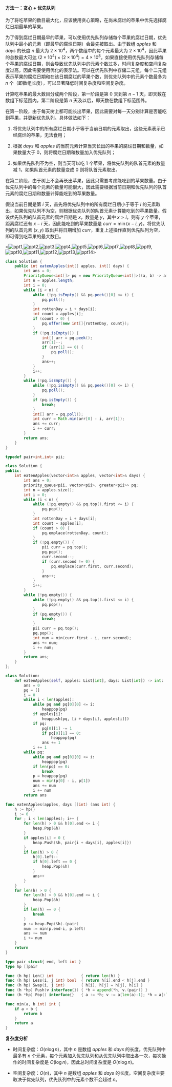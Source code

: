 #### 方法一：贪心 + 优先队列

为了将吃苹果的数目最大化，应该使用贪心策略，在尚未腐烂的苹果中优先选择腐烂日期最早的苹果。

为了得到腐烂日期最早的苹果，可以使用优先队列存储每个苹果的腐烂日期，优先队列中最小的元素（即最早的腐烂日期）会最先被取出。由于数组 $\textit{apples}$ 和 $\textit{days}$ 的长度 $n$ 最大为 $2 \times 10^4$，两个数组中的每个元素最大为 $2 \times 10^4$，因此苹果的总数最大可达 $(2 \times 10^4) \times (2 \times 10^4) = 4 \times 10^8$。如果直接使用优先队列存储每个苹果的腐烂日期，则会导致优先队列中的元素个数过多，时间复杂度和空间复杂度过高，因此需要使用优化的表示法。可以在优先队列中存储二元组，每个二元组表示苹果的腐烂日期和在该日期腐烂的苹果个数，则优先队列中的元素个数最多为 $n$ 个（即数组长度），可以显著降低时间复杂度和空间复杂度。

计算吃苹果的最大数目分成两个阶段，第一阶段是第 $0$ 天到第 $n - 1$ 天，即天数在数组下标范围内，第二阶段是第 $n$ 天及以后，即天数在数组下标范围外。

在第一阶段，由于每天树上都可能长出苹果，因此需要对每一天分别计算是否能吃到苹果，并更新优先队列。具体做法如下：

1. 将优先队列中的所有腐烂日期小于等于当前日期的元素取出，这些元素表示已经腐烂的苹果，无法食用；

2. 根据 $\textit{days}$ 和 $\textit{apples}$ 的当前元素计算当天长出的苹果的腐烂日期和数量，如果数量大于 $0$，则将腐烂日期和数量加入优先队列；

3. 如果优先队列不为空，则当天可以吃 $1$ 个苹果，将优先队列的队首元素的数量减 $1$，如果队首元素的数量变成 $0$ 则将队首元素取出。

在第二阶段，由于树上不会再长出苹果，因此只需要考虑能吃到的苹果数量。由于优先队列中的每个元素的数量可能很大，因此需要根据当前日期和优先队列的队首元素的腐烂日期和数量计算能吃到的苹果数量。

假设当前日期是第 $i$ 天，首先将优先队列中的所有腐烂日期小于等于 $i$ 的元素取出，如果优先队列不为空，则根据优先队列的队首元素计算能吃到的苹果数量。假设优先队列的队首元素的腐烂日期是 $x$，数量是 $y$，其中 $x > i$，则有 $y$ 个苹果，距离腐烂还有 $x - i$ 天，因此能吃到的苹果数量是 $\textit{curr} = \min(x - i, y)$。将优先队列的队首元素 $(x, y)$ 取出并将日期增加 $\textit{curr}$，重复上述操作直到优先队列为空，即可得到吃苹果的最大数目。

<![ppt1](https://assets.leetcode-cn.com/solution-static/1705/1.png),![ppt2](https://assets.leetcode-cn.com/solution-static/1705/2.png),![ppt3](https://assets.leetcode-cn.com/solution-static/1705/3.png),![ppt4](https://assets.leetcode-cn.com/solution-static/1705/4.png),![ppt5](https://assets.leetcode-cn.com/solution-static/1705/5.png),![ppt6](https://assets.leetcode-cn.com/solution-static/1705/6.png),![ppt7](https://assets.leetcode-cn.com/solution-static/1705/7.png),![ppt8](https://assets.leetcode-cn.com/solution-static/1705/8.png),![ppt9](https://assets.leetcode-cn.com/solution-static/1705/9.png),![ppt10](https://assets.leetcode-cn.com/solution-static/1705/10.png),![ppt11](https://assets.leetcode-cn.com/solution-static/1705/11.png),![ppt12](https://assets.leetcode-cn.com/solution-static/1705/12.png),![ppt13](https://assets.leetcode-cn.com/solution-static/1705/13.png),![ppt14](https://assets.leetcode-cn.com/solution-static/1705/14.png)>

```Java [sol1-Java]
class Solution {
    public int eatenApples(int[] apples, int[] days) {
        int ans = 0;
        PriorityQueue<int[]> pq = new PriorityQueue<int[]>((a, b) -> a[0] - b[0]);
        int n = apples.length;
        int i = 0;
        while (i < n) {
            while (!pq.isEmpty() && pq.peek()[0] <= i) {
                pq.poll();
            }
            int rottenDay = i + days[i];
            int count = apples[i];
            if (count > 0) {
                pq.offer(new int[]{rottenDay, count});
            }
            if (!pq.isEmpty()) {
                int[] arr = pq.peek();
                arr[1]--;
                if (arr[1] == 0) {
                    pq.poll();
                }
                ans++;
            }
            i++;
        }
        while (!pq.isEmpty()) {
            while (!pq.isEmpty() && pq.peek()[0] <= i) {
                pq.poll();
            }
            if (pq.isEmpty()) {
                break;
            }
            int[] arr = pq.poll();
            int curr = Math.min(arr[0] - i, arr[1]);
            ans += curr;
            i += curr;
        }
        return ans;
    }
}
```

```C++ [sol1-C++]
typedef pair<int,int> pii;

class Solution {
public:
    int eatenApples(vector<int>& apples, vector<int>& days) {
        int ans = 0;
        priority_queue<pii, vector<pii>, greater<pii>> pq;
        int n = apples.size();
        int i = 0;
        while (i < n) {
            while (!pq.empty() && pq.top().first <= i) {
                pq.pop();
            }
            int rottenDay = i + days[i];
            int count = apples[i];
            if (count > 0) {
                pq.emplace(rottenDay, count);
            }
            if (!pq.empty()) {
                pii curr = pq.top();
                pq.pop();
                curr.second--;
                if (curr.second != 0) {                  
                    pq.emplace(curr.first, curr.second);
                }
                ans++;
            }
            i++;
        }
        while (!pq.empty()) {
            while (!pq.empty() && pq.top().first <= i) {
                pq.pop();
            }
            if (pq.empty()) {
                break;
            }
            pii curr = pq.top();
            pq.pop();
            int num = min(curr.first - i, curr.second);
            ans += num;
            i += num;
        }
        return ans;
    }
};
```

```Python [sol1-Python3]
class Solution:
    def eatenApples(self, apples: List[int], days: List[int]) -> int:
        ans = 0
        pq = []
        i = 0
        while i < len(apples):
            while pq and pq[0][0] <= i:
                heappop(pq)
            if apples[i]:
                heappush(pq, [i + days[i], apples[i]])
            if pq:
                pq[0][1] -= 1
                if pq[0][1] == 0:
                    heappop(pq)
                ans += 1
            i += 1
        while pq:
            while pq and pq[0][0] <= i:
                heappop(pq)
            if len(pq) == 0:
                break
            p = heappop(pq)
            num = min(p[0] - i, p[1])
            ans += num
            i += num
        return ans
```

```go [sol1-Golang]
func eatenApples(apples, days []int) (ans int) {
    h := hp{}
    i := 0
    for ; i < len(apples); i++ {
        for len(h) > 0 && h[0].end <= i {
            heap.Pop(&h)
        }
        if apples[i] > 0 {
            heap.Push(&h, pair{i + days[i], apples[i]})
        }
        if len(h) > 0 {
            h[0].left--
            if h[0].left == 0 {
                heap.Pop(&h)
            }
            ans++
        }
    }
    for len(h) > 0 {
        for len(h) > 0 && h[0].end <= i {
            heap.Pop(&h)
        }
        if len(h) == 0 {
            break
        }
        p := heap.Pop(&h).(pair)
        num := min(p.end-i, p.left)
        ans += num
        i += num
    }
    return
}

type pair struct{ end, left int }
type hp []pair

func (h hp) Len() int            { return len(h) }
func (h hp) Less(i, j int) bool  { return h[i].end < h[j].end }
func (h hp) Swap(i, j int)       { h[i], h[j] = h[j], h[i] }
func (h *hp) Push(v interface{}) { *h = append(*h, v.(pair)) }
func (h *hp) Pop() interface{}   { a := *h; v := a[len(a)-1]; *h = a[:len(a)-1]; return v }

func min(a, b int) int {
    if a > b {
        return b
    }
    return a
}
```

**复杂度分析**

- 时间复杂度：$O(n \log n)$，其中 $n$ 是数组 $\textit{apples}$ 和 $\textit{days}$ 的长度。优先队列中最多有 $n$ 个元素，每个元素加入优先队列和从优先队列中取出各一次，每次操作的时间复杂度是 $O(\log n)$，因此总时间复杂度是 $O(n \log n)$。

- 空间复杂度：$O(n)$，其中 $n$ 是数组 $\textit{apples}$ 和 $\textit{days}$ 的长度。空间复杂度主要取决于优先队列，优先队列中的元素个数不会超过 $n$。